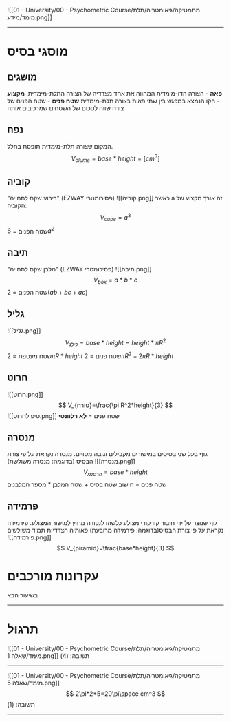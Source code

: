 ![[01 - University/00 - Psychometric Course/מתמטיקה/גיאומטריה/תלת מימד/מידע.png]]
***
# מוסגי בסיס
## מושגים
**פאה** - הצורה הדו-מימדית המהווה את אחד מצדדיה של הצורה התלת-מימדית.
**מקצוע** - הקו הנמצא במפגש בין שתי פאות בצורה תלת-מימדית
**שטח פנים** - שטח הפנים של צורה שווה לסכום של השטחים שמרכיבים אותה
## נפח
המקום שצורה תלת-מימדית תופסת בחלל.
$$
V_{olume}=base * height=[cm^3]
$$
## קוביה
"ריבוע שקם לתחייה" (EZWAY פסיכומטרי)
![[קוביה.png]]
כאשר a זה אורך מקצוע של הקוביה:
$$
V_{cube}=a^3
$$
שטח הפנים = $6a^2$
## תיבה
"מלבן שקם לתחייה" (EZWAY פסיכומטרי)
![[תיבה.png]]
$$
V_{box}=a*b*c
$$
שטח הפנים = $2(ab+bc+ac)$
## גליל
![[גליל.png]]
$$
V_{לילג}=base * height = height * \pi R^2
$$
שטח מעטפת = $2\pi R*height$
שטח פנים = $2\pi R^2+2\pi R*height$
## חרוט
![[חרוט.png]]
$$
V_{טורח}=\frac{\pi R^2*height}{3}
$$
![[טיפ לחרוט.png]]
שטח פנים = **לא רלוונטי**
## מנסרה
גוף בעל שני בסיסים במישורים מקבילים וגובה מסויים.
מנסרה נקראת על פי צורת הבסיס (בדוגמה: מנסרה משולשת)
![[מנסרה.png]]
$$
V_{הרסנמ}=base*height
$$
שטח פנים = חישוב שטח בסיס + שטח המלבן * מספר המלבנים
## פרמידה
גוף שנוצר על ידי חיבור קודקודי מצולע כלשהו לנקודה מחוץ למישור המצולע.
פירמידה נקראת על פי צורת הבסיס(בדוגמה: פירמידה מרובעת)
פאותיה הצדדיות תמיד משולשים
![[פירמידה.png]]
$$
V_{piramid}=\frac{base*height}{3}
$$
# עקרונות מורכבים
בשיעור הבא
***
# תרגול
![[01 - University/00 - Psychometric Course/מתמטיקה/גיאומטריה/תלת מימד/שאלה 1.png]]
תשובה: (4)
***
![[01 - University/00 - Psychometric Course/מתמטיקה/גיאומטריה/תלת מימד/שאלה 5.png]]
$$
2\pi*2*5=20\pi\space cm^3
$$
תשובה: (1)
***
